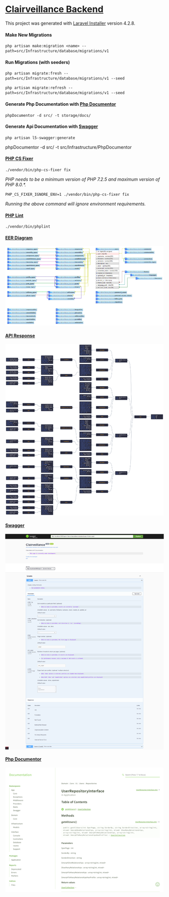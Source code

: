 # [Clairveillance Backend](https://github.com/Clairveillance/clairveillance-backend)

This project was generated with [Laravel Installer](https://github.com/laravel/installer) version 4.2.8.

#### Make New Migrations

```
php artisan make:migration <name> --path=src/Infrastructure/database/migrations/v1
```

#### Run Migrations (with seeders)

```
php artisan migrate:fresh --path=src/Infrastructure/database/migrations/v1 --seed
```

```
php artisan migrate:refresh --path=src/Infrastructure/database/migrations/v1 --seed
```

#### Generate Php Documentation with [Php Documentor](https://www.phpdoc.org/)

```
phpDocumentor -d src/ -t storage/docs/
```

#### Generate Api Documentation with [Swagger](https://github.com/DarkaOnLine/L5-Swagger)

```
php artisan l5-swagger:generate
```

phpDocumentor -d src/ -t src/Infrastructure/PhpDocumentor

#### [PHP CS Fixer](https://github.com/eduarguz/shift-php-cs)

```
./vendor/bin/php-cs-fixer fix
```

_PHP needs to be a minimum version of PHP 7.2.5 and maximum version of PHP 8.0.\*._

```
PHP_CS_FIXER_IGNORE_ENV=1 ./vendor/bin/php-cs-fixer fix
```

_Running the above command will ignore environment requirements._

#### [PHP Lint](https://github.com/overtrue/phplint)

```
./vendor/bin/phplint
```

#### [EER Diagram](https://github.com/Clairveillance/clairveillance-backend/blob/master/EER_diagram_003.png)

![EER Diagram](EER_diagram_003.png "EER Diagram")

#### [API Response](https://github.com/Clairveillance/clairveillance-backend/blob/master/api_users_0043.png)

![API Response](api_users_004.png "API Response Overview")

#### [Swagger](https://github.com/Clairveillance/clairveillance-backend/blob/master/swagger_001.png)

![Swagger](swagger_001.png "Swagger Overview")

#### [Php Documentor](https://github.com/Clairveillance/clairveillance-backend/blob/master/php_documentor_002.png)

![Php Documentor](php_documentor_002.png "Php Documentor Overview")
